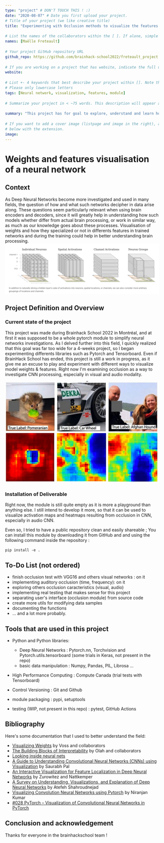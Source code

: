 ```yaml
---
type: "project" # DON'T TOUCH THIS ! :)
date: "2020-08-07" # Date you first upload your project.
# Title of your project (we like creative title)
title: "Experimenting with Occlusion methods to visualize the features learned by a CNN from audio or visual inputs"

# List the names of the collaborators within the [ ]. If alone, simple put your name within []
names: [Maëlle Freteault]

# Your project GitHub repository URL
github_repo: https://github.com/brainhack-school2022/freteault_project

# If you are working on a project that has website, indicate the full url including "https://" below or leave it empty.
website:

# List +- 4 keywords that best describe your project within []. Note that the project summary also involves a number of key words. Those are listed on top of the [github repository](https://github.com/brainhack-school2020/project_template), click `manage topics`.
# Please only lowercase letters
tags: [Neural network, visualization, features, module]

# Summarize your project in < ~75 words. This description will appear at the top of your page and on the list page with other projects..

summary: "This project has for goal to explore, understand and learn how to create comprehensive visualizations of the features learned by a convolution neural network, whether the model is specialized in auditory or visual input. [website](https://github.com/brainhack-school2022/freteault_project)."

# If you want to add a cover image (listpage and image in the right), add it to your directory and indicate the name
# below with the extension.
image:
---
```

<!-- This is an html comment and this won't appear in the rendered page. You are now editing the "content" area, the core of your description. Everything that you can do in markdown is allowed below. We added a couple of comments to guide your through documenting your progress. -->

# Weights and features visualisation of a neural network

## Context
As Deep Neural Networks become more investigated and used in many fields, the question of how and what such networks decipher in data arise along. These questions seem particularly relevant when using brain encoders and decoders, since it will greatly help in understanding how such models whether differ from actual brain processing, or work in similar way, as much as our knowledge goes about these processes. Visualisation of weights and how they specialized or not in differents features in trained networks and during the training could help in better understanding brain processing.
![weights visualisation](weights_visu.png)

## Project Definition and Overview

### Current state of the project
   This project was made during Brainhack School 2022 in Montréal, and at first it was supposed to be a whole pytorch module to simplify neural networks investigations.
   As I delved further into this field, I quickly realized that this goal was far too wide for a 4-weeks project, so I began experimenting differents libraries such as Pytorch and Tensorboard.
   Even if BrainHack School has ended, this project is still a work in progress, as it give me an excuse to play and experiment with different ways to visualize model weights & features.
   Right now I'm examining occlusion as a way to investigate CNN processing, especially in visual and audio modality.

![visual occlusion](occlusin.png)

### Installation of Deliverable
Right now, the module is still quite empty as it is more a playground than anything else.
I still intend to develop it more, so that it can be used to visualize activation maps and heatmaps resulting from occlusion in CNN, especially in audio CNN.

Even so, I tried to have a public repository clean and easily shareable ; You can install this module by downloading it from GitHub and and using the following command inside the repository : 

`pip install -e .`

## To-Do List (not ordered)
- finish occlusion test with VGG16 and others visual networks : on it
- implementing auditory occlusion (time, frequency): on it
- exploring others occlusion caracteristics (visual, audio)
- implementing real testing that makes sense for this project
- separating user's interface (occlusion module) from source code
- create more utils for modifying data samples
- documenting the functions 
- ... and a lot more probably.

## Tools that are used in this project
- Python and Python libraries: 
   - Deep Neural Networks : Pytorch.nn, Torchvision and Pytorch.utils.tensorboard (some trials in Keras, not present in the repo)
   - basic data manipulation : Numpy, Pandas, PIL, Librosa ...
   
- High Performance Computing : Compute Canada (trial tests with Tensorboard)
- Control Versioning : Git and Github
- module packaging : pypi, setuptools
- testing (WIP, not present in this repo) : pytest, GitHub Actions

 ## Bibliography
 Here's some documentation that I used to better understand the field:
   - [Visualizing Weights](https://distill.pub/2020/circuits/visualizing-weights/) by Voss and collaborators
   - [The Building Blocks of Interpretability](https://distill.pub/2018/building-blocks/) by Olah and collaborators
   - [Looking inside neural nets](https://ml4a.github.io/ml4a/looking_inside_neural_nets/)
   - [A Guide to Understanding Convolutional Neural Networks (CNNs) using Visualization](https://www.analyticsvidhya.com/blog/2019/05/understanding-visualizing-neural-networks/) by Saurabh Pal
   - [An Interactive Visualization for Feature Localization in Deep Neural Networks](https://www.frontiersin.org/articles/10.3389/frai.2020.00049/full) by Zurowitez and Nattkemper
   - [A Survey on Understanding, Visualizations, and Explanation of Deep Neural Networks](https://arxiv.org/abs/2102.01792) by Atefeh Shahroudnejad
   - [Visualizing Convolution Neural Networks using Pytorch](https://towardsdatascience.com/visualizing-convolution-neural-networks-using-pytorch-3dfa8443e74e) by Niranjan Kumar
   - [#028 PyTorch – Visualization of Convolutional Neural Networks in PyTorch](https://datahacker.rs/028-visualization-and-understanding-of-convolutional-neural-networks-in-pytorch/)


## Conclusion and acknowledgement

Thanks for everyone in the brainhackschool team !
